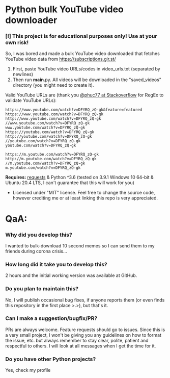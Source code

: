 # Python bulk YouTube video downloader

### [!] This project is for educational purposes only! Use at your own risk!

So, I was bored and made a bulk YouTube video downloaded that fetches YouTube video data from https://subscriptions.gir.st/

1. First, paste YouTube video URLs/codes in video_urls.txt (separated by newlines)
2. Then run __main__.py. All videos will be downloaded in the "saved_videos" directory (you might need to create it).

Valid YouTube URLs are (thank you [@phuc77 at Stackoverflow](https://stackoverflow.com/questions/19377262/regex-for-youtube-url) for RegEx to validate YouTube URLs):

```
https://www.youtube.com/watch?v=DFYRQ_zQ-gk&feature=featured
https://www.youtube.com/watch?v=DFYRQ_zQ-gk
http://www.youtube.com/watch?v=DFYRQ_zQ-gk
//www.youtube.com/watch?v=DFYRQ_zQ-gk
www.youtube.com/watch?v=DFYRQ_zQ-gk
https://youtube.com/watch?v=DFYRQ_zQ-gk
http://youtube.com/watch?v=DFYRQ_zQ-gk
//youtube.com/watch?v=DFYRQ_zQ-gk
youtube.com/watch?v=DFYRQ_zQ-gk

https://m.youtube.com/watch?v=DFYRQ_zQ-gk
http://m.youtube.com/watch?v=DFYRQ_zQ-gk
//m.youtube.com/watch?v=DFYRQ_zQ-gk
m.youtube.com/watch?v=DFYRQ_zQ-gk
```

**Requires:** [requests](https://pypi.org/project/requests/) & Python ^3.6 (tested on 3.9.1 Windows 10 64-bit & Ubuntu 20.4 LTS, I can't guarantee that this will work for you)

- Licensed under "MIT" license. Feel free to change the source code, however crediting me or at least linking this repo is very appreciated.

# QaA:

### Why did you develop this?
I wanted to bulk-download 10 second memes so I can send them to my friends during corona crisis...

### How long did it take you to develop this?
2 hours and the initial working version was available at GitHub.

### Do you plan to maintain this?
No, I will publish occasional bug fixes, if anyone reports them (or even finds this repository in the first place >.>), but that's it.

### Can I make a suggestion/bugfix/PR?
PRs are always welcome. Feature requests should go to issues. Since this is a very small project, I won't be giving you any guidelines on how to format the issue, etc. but
always remember to stay clear, polite, patient and respectful to others. I will look at all messages when I get the time for it.

### Do you have other Python projects?
Yes, check my profile

